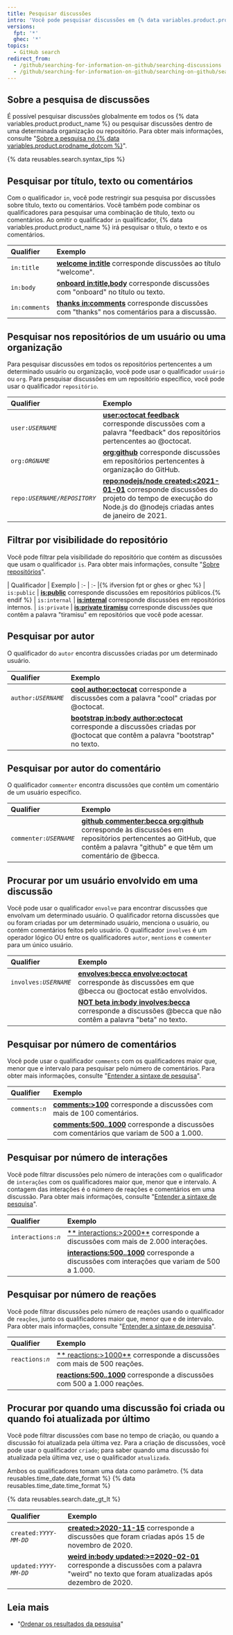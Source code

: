 ```yaml
---
title: Pesquisar discussões
intro: 'Você pode pesquisar discussões em {% data variables.product.product_name %} e limitar os resultados usando os qualificadores de busca.'
versions:
  fpt: '*'
  ghec: '*'
topics:
  - GitHub search
redirect_from:
  - /github/searching-for-information-on-github/searching-discussions
  - /github/searching-for-information-on-github/searching-on-github/searching-discussions
---
```


## Sobre a pesquisa de discussões

É possível pesquisar discussões globalmente em todos os {% data variables.product.product_name %} ou pesquisar discussões dentro de uma determinada organização ou repositório. Para obter mais informações, consulte "[Sobre a pesquisa no {% data variables.product.prodname_dotcom %}](/github/searching-for-information-on-github/about-searching-on-github)".

{% data reusables.search.syntax_tips %}

## Pesquisar por título, texto ou comentários

Com o qualificador `in`, você pode restringir sua pesquisa por discussões sobre título, texto ou comentários. Você também pode combinar os qualificadores para pesquisar uma combinação de título, texto ou comentários. Ao omitir o qualificador `in` qualificador, {% data variables.product.product_name %} irá pesquisar o título, o texto e os comentários.

| Qualifier     | Exemplo                                                                                                                                                          |
|:------------- |:---------------------------------------------------------------------------------------------------------------------------------------------------------------- |
| `in:title`    | [**welcome in:title**](https://github.com/search?q=welcome+in%3Atitle&type=Discussions) corresponde discussões ao título "welcome".                              |
| `in:body`     | [**onboard in:title,body**](https://github.com/search?q=onboard+in%3Atitle%2Cbody&type=Discussions) corresponde discussões com "onboard" no título ou texto.     |
| `in:comments` | [**thanks in:comments**](https://github.com/search?q=thanks+in%3Acomment&type=Discussions) corresponde discussões com "thanks" nos comentários para a discussão. |

## Pesquisar nos repositórios de um usuário ou uma organização

Para pesquisar discussões em todos os repositórios pertencentes a um determinado usuário ou organização, você pode usar o qualificador `usuário` ou `org`. Para pesquisar discussões em um repositório específico, você pode usar o qualificador `repositório`.

| Qualifier                 | Exemplo                                                                                                                                                                                                                                              |
|:------------------------- |:---------------------------------------------------------------------------------------------------------------------------------------------------------------------------------------------------------------------------------------------------- |
| <code>user:<em>USERNAME</em></code> | [**user:octocat feedback**](https://github.com/search?q=user%3Aoctocat+feedback&type=Discussions) corresponde discussões com a palavra "feedback" dos repositórios pertencentes ao @octocat.                                                         |
| <code>org:<em>ORGNAME</em></code> | [**org:github**](https://github.com/search?q=org%3Agithub&type=Discussions&utf8=%E2%9C%93) corresponde discussões em repositórios pertencentes à organização do GitHub.                                                                              |
| <code>repo:<em>USERNAME/REPOSITORY</em></code> | [**repo:nodejs/node created:<2021-01-01**](https://github.com/search?q=repo%3Anodejs%2Fnode+created%3A%3C2020-01-01&type=Discussions) corresponde discussões do projeto do tempo de execução do Node.js do @nodejs criadas antes de janeiro de 2021. |

## Filtrar por visibilidade do repositório

Você pode filtrar pela visibilidade do repositório que contém as discussões que usam o qualificador `is`. Para obter mais informações, consulte "[Sobre repositórios](/repositories/creating-and-managing-repositories/about-repositories#about-repository-visibility)".

| Qualificador | Exemplo | :- | :- |{% ifversion fpt or ghes or ghec %} | `is:public` | [**is:public**](https://github.com/search?q=is%3Apublic&type=Discussions) corresponde discussões em repositórios públicos.{% endif %} | `is:internal` | [**is:internal**](https://github.com/search?q=is%3Ainternal&type=Discussions) corresponde discussões em repositórios internos. | `is:private` | [**is:private tiramisu**](https://github.com/search?q=is%3Aprivate+tiramisu&type=Discussions) corresponde discussões que contêm a palavra "tiramisu" em repositórios que você pode acessar.

## Pesquisar por autor

O qualificador do `autor` encontra discussões criadas por um determinado usuário.

| Qualifier                 | Exemplo                                                                                                                                                                                                            |
|:------------------------- |:------------------------------------------------------------------------------------------------------------------------------------------------------------------------------------------------------------------ |
| <code>author:<em>USERNAME</em></code> | [**cool author:octocat**](https://github.com/search?q=cool+author%3Aoctocat&type=Discussions) corresponde a discussões com a palavra "cool" criadas por @octocat.                                                  |
|                           | [**bootstrap in:body author:octocat**](https://github.com/search?q=bootstrap+in%3Abody+author%3Aoctocat&type=Discussions) corresponde a discussões criadas por @octocat que contêm a palavra "bootstrap" no texto. |

## Pesquisar por autor do comentário

O qualificador `commenter` encontra discussões que contêm um comentário de um usuário específico.

| Qualifier                 | Exemplo                                                                                                                                                                                                                                                                       |
|:------------------------- |:----------------------------------------------------------------------------------------------------------------------------------------------------------------------------------------------------------------------------------------------------------------------------- |
| <code>commenter:<em>USERNAME</em></code> | [**github commenter:becca org:github**](https://github.com/search?utf8=%E2%9C%93&q=github+commenter%3Abecca+org%3Agithub&type=Discussions) corresponde às discussões em repositórios pertencentes ao GitHub, que contêm a palavra "github" e que têm um comentário de @becca. |

## Procurar por um usuário envolvido em uma discussão

Você pode usar o qualificador `envolve` para encontrar discussões que envolvam um determinado usuário. O qualificador retorna discussões que ou foram criadas por um determinado usuário, menciona o usuário, ou contém comentários feitos pelo usuário. O qualificador `involves` é um operador lógico OU entre os qualificadores `autor`, `mentions` e `commenter` para um único usuário.

| Qualifier                 | Exemplo                                                                                                                                                                                           |
|:------------------------- |:------------------------------------------------------------------------------------------------------------------------------------------------------------------------------------------------- |
| <code>involves:<em>USERNAME</em></code> | **[envolves:becca envolve:octocat](https://github.com/search?q=involves%3Abecca+involves%3Aoctocat&type=Discussions)** corresponde às discussões em que @becca ou @octocat estão envolvidos.      |
|                           | [**NOT beta in:body involves:becca**](https://github.com/search?q=NOT+beta+in%3Abody+involves%3Abecca&type=Discussions) corresponde a discussões @becca que não contêm a palavra "beta" no texto. |

## Pesquisar por número de comentários

Você pode usar o qualificador `comments` com os qualificadores maior que, menor que e intervalo para pesquisar pelo número de comentários. Para obter mais informações, consulte "[Entender a sintaxe de pesquisa](/github/searching-for-information-on-github/understanding-the-search-syntax)".

| Qualifier                 | Exemplo                                                                                                                                                         |
|:------------------------- |:--------------------------------------------------------------------------------------------------------------------------------------------------------------- |
| <code>comments:<em>n</em></code> | [**comments:&gt;100**](https://github.com/search?q=comments%3A%3E100&type=Discussions) corresponde a discussões com mais de 100 comentários.              |
|                           | [**comments:500..1000**](https://github.com/search?q=comments%3A500..1000&type=Discussions) corresponde a discussões com comentários que variam de 500 a 1.000. |

## Pesquisar por número de interações

Você pode filtrar discussões pelo número de interações com o qualificador de `interações` com os qualificadores maior que, menor que e intervalo. A contagem das interações é o número de reações e comentários em uma discussão. Para obter mais informações, consulte "[Entender a sintaxe de pesquisa](/github/searching-for-information-on-github/understanding-the-search-syntax)".

| Qualifier                 | Exemplo                                                                                                                                               |
|:------------------------- |:----------------------------------------------------------------------------------------------------------------------------------------------------- |
| <code>interactions:<em>n</em></code> | [** interactions:&gt;2000**](https://github.com/search?q=interactions%3A%3E2000) corresponde a discussões com mais de 2.000 interações.     |
|                           | [**interactions:500..1000**](https://github.com/search?q=interactions%3A500..1000) corresponde a discussões com interações que variam de 500 a 1.000. |

## Pesquisar por número de reações

Você pode filtrar discussões pelo número de reações usando o qualificador de `reações`, junto os qualificadores maior que, menor que e de intervalo. Para obter mais informações, consulte "[Entender a sintaxe de pesquisa](/github/searching-for-information-on-github/understanding-the-search-syntax)".

| Qualifier                 | Exemplo                                                                                                                               |
|:------------------------- |:------------------------------------------------------------------------------------------------------------------------------------- |
| <code>reactions:<em>n</em></code> | [** reactions:&gt;1000**](https://github.com/search?q=reactions%3A%3E500) corresponde a discussões com mais de 500 reações. |
|                           | [**reactions:500..1000**](https://github.com/search?q=reactions%3A500..1000) corresponde a discussões com 500 a 1.000 reações.        |

## Procurar por quando uma discussão foi criada ou quando foi atualizada por último

Você pode filtrar discussões com base no tempo de criação, ou quando a discussão foi atualizada pela última vez. Para a criação de discussões, você pode usar o qualificador `criado`; para saber quando uma discussão foi atualizada pela última vez, use o qualificador `atualizada`.

Ambos os qualificadores tomam uma data como parâmetro. {% data reusables.time_date.date_format %} {% data reusables.time_date.time_format %}

{% data reusables.search.date_gt_lt %}

| Qualifier                  | Exemplo                                                                                                                                                                                                                                |
|:-------------------------- |:-------------------------------------------------------------------------------------------------------------------------------------------------------------------------------------------------------------------------------------- |
| <code>created:<em>YYYY-MM-DD</em></code>  | [**created:>2020-11-15**](https://github.com/search?q=created%3A%3E%3D2020-11-15&type=discussions) corresponde a discussões que foram criadas após 15 de novembro de 2020.                                                             |
| <code>updated:<em>YYYY-MM-DD</em></code> | [**weird in:body updated:>=2020-02-01**](https://github.com/search?q=weird+in%3Abody+updated%3A%3E%3D2020-12-01&type=Discussions) corresponde a discussões com a palavra "weird" no texto que foram atualizadas após dezembro de 2020. |

## Leia mais

- "[Ordenar os resultados da pesquisa](/search-github/getting-started-with-searching-on-github/sorting-search-results/)"
